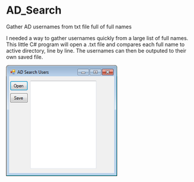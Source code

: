 # AD_Search
Gather AD usernames from txt file full of full names

I needed a way to gather usernames quickly from a large list of full names. This little C# program will open a .txt file and compares each full name to active directory, line by line. The usernames can then be outputed to their own saved file.

![Alt text](https://github.com/charlesbickel/AD_Search/blob/master/Images/2017-05-26%2010_39_22-AD%20Search%20Users.png "AD Search Users")
